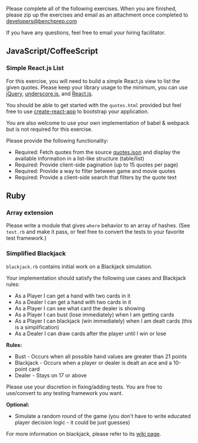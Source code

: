 Please complete all of the following exercises. When you are finished, please
zip up the exercises and email as an attachment once completed to developers@benchprep.com

If you have any questions, feel free to email your hiring facilitator.

## JavaScript/CoffeeScript

### Simple React.js List

For this exercise, you will need to build a simple React.js view to list the
given quotes. Please keep your library usage to the minimum, you can use
[jQuery](https://jquery.com/), [underscore.js](http://underscorejs.org/),
and [React.js](https://reactjs.org/).

You should be able to get started with the `quotes.html` provided but feel free
to use [create-react-app](https://github.com/facebook/create-react-app#create-react-app-)
to bootstrap your application.

You are also welcome to use your own implementation of babel & webpack but is
not required for this exercise.

Please provide the following functionality:

 * Required: Fetch quotes from the source [quotes.json](https://gist.githubusercontent.com/anonymous/8f61a8733ed7fa41c4ea/raw/1e90fd2741bb6310582e3822f59927eb535f6c73/quotes.json) and display the available information in a list-like structure (table/list)
 * Required: Provide client-side pagination (up to 15 quotes per page)
 * Required: Provide a way to filter between game and movie quotes
 * Required: Provide a client-side search that filters by the quote text

## Ruby

### Array extension

Please write a module that gives `where` behavior to an array of hashes. (See
`test.rb` and make it pass, or feel free to convert the tests to your favorite
test framework.)

### Simplified Blackjack

`blackjack.rb` contains initial work on a Blackjack simulation.

Your implementation should satisfy the following use cases and Blackjack rules:

 * As a Player I can get a hand with two cards in it
 * As a Dealer I can get a hand with two cards in it
 * As a Player I can see what card the dealer is showing
 * As a Player I can bust (lose immediately) when I am getting cards
 * As a Player I can blackjack (win immediately) when I am dealt cards (this is a simplification)
 * As a Dealer I can draw cards after the player until I win or lose

**Rules:**

 * Bust - Occurs when all possible hand values are greater than 21 points
 * Blackjack - Occurs when a player or dealer is dealt an ace and a 10-point card
 * Dealer - Stays on 17 or above

Please use your discretion in fixing/adding tests. You are free to use/convert to any testing framework you want.

**Optional:**

 * Simulate a random round of the game (you don't have to write educated player decision logic - it could be just guesses)

 For more information on blackjack, please refer to its [wiki page](http://en.wikipedia.org/wiki/Blackjack).
